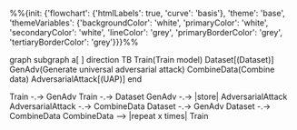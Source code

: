 %%{init: {'flowchart': {'htmlLabels': true, 'curve': 'basis'}, 'theme': 'base', 'themeVariables': {'backgroundColor': 'white', 'primaryColor': 'white', 'secondaryColor': 'white', 'lineColor': 'grey', 'primaryBorderColor': 'grey', 'tertiaryBorderColor': 'grey'}}}%%

graph 
subgraph a[ ]
    direction TB
    Train(Train model)
    Dataset[(Dataset)]
    GenAdv(Generate universal adversarial attack)
    CombineData(Combine data)
    AdversarialAttack[(UAP)]
end

Train -.-> GenAdv
Train -.-> Dataset
GenAdv -.-> |store| AdversarialAttack
AdversarialAttack -.-> CombineData
Dataset -.-> GenAdv
Dataset -.-> CombineData
CombineData --> |repeat x times| Train
